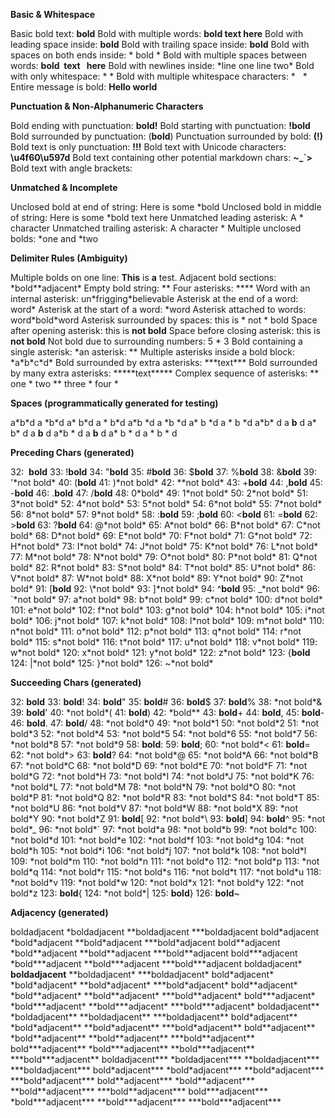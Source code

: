 **Basic & Whitespace**

Basic bold text: **bold**
Bold with multiple words: **bold text here**
Bold with leading space inside: **bold**
Bold with trailing space inside: **bold**
Bold with spaces on both ends inside: \* bold \*
Bold with multiple spaces between words: **bold  text   here**
Bold with newlines inside: \*line one
line two\*
Bold with only whitespace: \* \*
Bold with multiple whitespace characters: \*   \*
Entire message is bold: **Hello world**

**Punctuation & Non-Alphanumeric Characters**

Bold ending with punctuation: **bold!**
Bold starting with punctuation: **!bold**
Bold surrounded by punctuation: (**bold**)
Punctuation surrounded by bold: **(!)**
Bold text is only punctuation: **!!!**
Bold text with Unicode characters: **\u4f60\u597d**
Bold text containing other potential markdown chars: **~\_\`>**
Bold text with angle brackets: **<not a link>**

**Unmatched & Incomplete**

Unclosed bold at end of string: Here is some \*bold
Unclosed bold in middle of string: Here is some \*bold text here
Unmatched leading asterisk: A \* character
Unmatched trailing asterisk: A character \*
Multiple unclosed bolds: \*one and \*two

**Delimiter Rules (Ambiguity)**

Multiple bolds on one line: **This** is **a** test.
Adjacent bold sections: \*bold\*\*adjacent\*
Empty bold string: \*\*
Four asterisks: \*\*\*\*
Word with an internal asterisk: un\*frigging\*believable
Asterisk at the end of a word: word\*
Asterisk at the start of a word: \*word
Asterisk attached to words: word\*bold\*word
Asterisk surrounded by spaces: this is \* not \* bold
Space after opening asterisk: this is **not bold**
Space before closing asterisk: this is **not bold**
Not bold due to surrounding numbers: 5 \* 3
Bold containing a single asterisk: \*an asterisk: \*\*
Multiple asterisks inside a bold block: \*a\*b\*c\*d\*
Bold surrounded by extra asterisks: \*\*\*text\*\*\*
Bold surrounded by many extra asterisks: \*\*\*\*\*text\*\*\*\*\*
Complex sequence of asterisks: \*\* one \* two \*\* three \* four \*

**Spaces (programmatically generated for testing)**

a\*b\*d
a \*b\*d
a\* b\*d
a \* b\*d
a\*b \*d
a \*b \*d
a\* b \*d
a \* b \*d
a\*b\* d
a **b** d
a\* b\* d
a **b** d
a\*b \* d
a **b** d
a\* b \* d
a \* b \* d

**Preceding Chars (generated)**

32:  **bold**
33: !**bold**
34: "**bold**
35: #**bold**
36: $**bold**
37: %**bold**
38: &**bold**
39: '\*not bold\*
40: (**bold**
41: )\*not bold\*
42: \*\*not bold\*
43: +**bold**
44: ,**bold**
45: -**bold**
46: .**bold**
47: /**bold**
48: 0\*bold\*
49: 1\*not bold\*
50: 2\*not bold\*
51: 3\*not bold\*
52: 4\*not bold\*
53: 5\*not bold\*
54: 6\*not bold\*
55: 7\*not bold\*
56: 8\*not bold\*
57: 9\*not bold\*
58: :**bold**
59: ;**bold**
60: <**bold**
61: =**bold**
62: >**bold**
63: ?**bold**
64: @\*not bold\*
65: A\*not bold\*
66: B\*not bold\*
67: C\*not bold\*
68: D\*not bold\*
69: E\*not bold\*
70: F\*not bold\*
71: G\*not bold\*
72: H\*not bold\*
73: I\*not bold\*
74: J\*not bold\*
75: K\*not bold\*
76: L\*not bold\*
77: M\*not bold\*
78: N\*not bold\*
79: O\*not bold\*
80: P\*not bold\*
81: Q\*not bold\*
82: R\*not bold\*
83: S\*not bold\*
84: T\*not bold\*
85: U\*not bold\*
86: V\*not bold\*
87: W\*not bold\*
88: X\*not bold\*
89: Y\*not bold\*
90: Z\*not bold\*
91: \[**bold**
92: \\\*not bold\*
93: ]\*not bold\*
94: ^**bold**
95: \_\*not bold\*
96: \`\*not bold\*
97: a\*not bold\*
98: b\*not bold\*
99: c\*not bold\*
100: d\*not bold\*
101: e\*not bold\*
102: f\*not bold\*
103: g\*not bold\*
104: h\*not bold\*
105: i\*not bold\*
106: j\*not bold\*
107: k\*not bold\*
108: l\*not bold\*
109: m\*not bold\*
110: n\*not bold\*
111: o\*not bold\*
112: p\*not bold\*
113: q\*not bold\*
114: r\*not bold\*
115: s\*not bold\*
116: t\*not bold\*
117: u\*not bold\*
118: v\*not bold\*
119: w\*not bold\*
120: x\*not bold\*
121: y\*not bold\*
122: z\*not bold\*
123: {**bold**
124: |\*not bold\*
125: }\*not bold\*
126: ~\*not bold\*

**Succeeding Chars (generated)**

32: **bold**
33: **bold**!
34: **bold**"
35: **bold**#
36: **bold**$
37: **bold**%
38: \*not bold\*&
39: **bold**'
40: \*not bold\*(
41: **bold**)
42: \*bold\*\*
43: **bold**+
44: **bold**,
45: **bold**\-
46: **bold**.
47: **bold**/
48: \*not bold\*0
49: \*not bold\*1
50: \*not bold\*2
51: \*not bold\*3
52: \*not bold\*4
53: \*not bold\*5
54: \*not bold\*6
55: \*not bold\*7
56: \*not bold\*8
57: \*not bold\*9
58: **bold**:
59: **bold**;
60: \*not bold\*<
61: **bold**\=
62: \*not bold\*>
63: **bold**?
64: \*not bold\*@
65: \*not bold\*A
66: \*not bold\*B
67: \*not bold\*C
68: \*not bold\*D
69: \*not bold\*E
70: \*not bold\*F
71: \*not bold\*G
72: \*not bold\*H
73: \*not bold\*I
74: \*not bold\*J
75: \*not bold\*K
76: \*not bold\*L
77: \*not bold\*M
78: \*not bold\*N
79: \*not bold\*O
80: \*not bold\*P
81: \*not bold\*Q
82: \*not bold\*R
83: \*not bold\*S
84: \*not bold\*T
85: \*not bold\*U
86: \*not bold\*V
87: \*not bold\*W
88: \*not bold\*X
89: \*not bold\*Y
90: \*not bold\*Z
91: **bold**\[
92: \*not bold\*\\
93: **bold**]
94: **bold**^
95: \*not bold\*\_
96: \*not bold\*\`
97: \*not bold\*a
98: \*not bold\*b
99: \*not bold\*c
100: \*not bold\*d
101: \*not bold\*e
102: \*not bold\*f
103: \*not bold\*g
104: \*not bold\*h
105: \*not bold\*i
106: \*not bold\*j
107: \*not bold\*k
108: \*not bold\*l
109: \*not bold\*m
110: \*not bold\*n
111: \*not bold\*o
112: \*not bold\*p
113: \*not bold\*q
114: \*not bold\*r
115: \*not bold\*s
116: \*not bold\*t
117: \*not bold\*u
118: \*not bold\*v
119: \*not bold\*w
120: \*not bold\*x
121: \*not bold\*y
122: \*not bold\*z
123: **bold**{
124: \*not bold\*|
125: **bold**}
126: **bold**~

**Adjacency (generated)**

boldadjacent
\*boldadjacent
\*\*boldadjacent
\*\*\*boldadjacent
bold\*adjacent
\*bold\*adjacent
\*\*bold\*adjacent
\*\*\*bold\*adjacent
bold\*\*adjacent
\*bold\*\*adjacent
\*\*bold\*\*adjacent
\*\*\*bold\*\*adjacent
bold\*\*\*adjacent
\*bold\*\*\*adjacent
\*\*bold\*\*\*adjacent
\*\*\*bold\*\*\*adjacent
boldadjacent\*
**boldadjacent**
\*\*boldadjacent\*
\*\*\*boldadjacent\*
bold\*adjacent\*
\*bold\*adjacent\*
\*\*bold\*adjacent\*
\*\*\*bold\*adjacent\*
bold\*\*adjacent\*
\*bold\*\*adjacent\*
\*\*bold\*\*adjacent\*
\*\*\*bold\*\*adjacent\*
bold\*\*\*adjacent\*
\*bold\*\*\*adjacent\*
\*\*bold\*\*\*adjacent\*
\*\*\*bold\*\*\*adjacent\*
boldadjacent\*\*
\*boldadjacent\*\*
\*\*boldadjacent\*\*
\*\*\*boldadjacent\*\*
bold\*adjacent\*\*
\*bold\*adjacent\*\*
\*\*bold\*adjacent\*\*
\*\*\*bold\*adjacent\*\*
bold\*\*adjacent\*\*
\*bold\*\*adjacent\*\*
\*\*bold\*\*adjacent\*\*
\*\*\*bold\*\*adjacent\*\*
bold\*\*\*adjacent\*\*
\*bold\*\*\*adjacent\*\*
\*\*bold\*\*\*adjacent\*\*
\*\*\*bold\*\*\*adjacent\*\*
boldadjacent\*\*\*
\*boldadjacent\*\*\*
\*\*boldadjacent\*\*\*
\*\*\*boldadjacent\*\*\*
bold\*adjacent\*\*\*
\*bold\*adjacent\*\*\*
\*\*bold\*adjacent\*\*\*
\*\*\*bold\*adjacent\*\*\*
bold\*\*adjacent\*\*\*
\*bold\*\*adjacent\*\*\*
\*\*bold\*\*adjacent\*\*\*
\*\*\*bold\*\*adjacent\*\*\*
bold\*\*\*adjacent\*\*\*
\*bold\*\*\*adjacent\*\*\*
\*\*bold\*\*\*adjacent\*\*\*
\*\*\*bold\*\*\*adjacent\*\*\*
